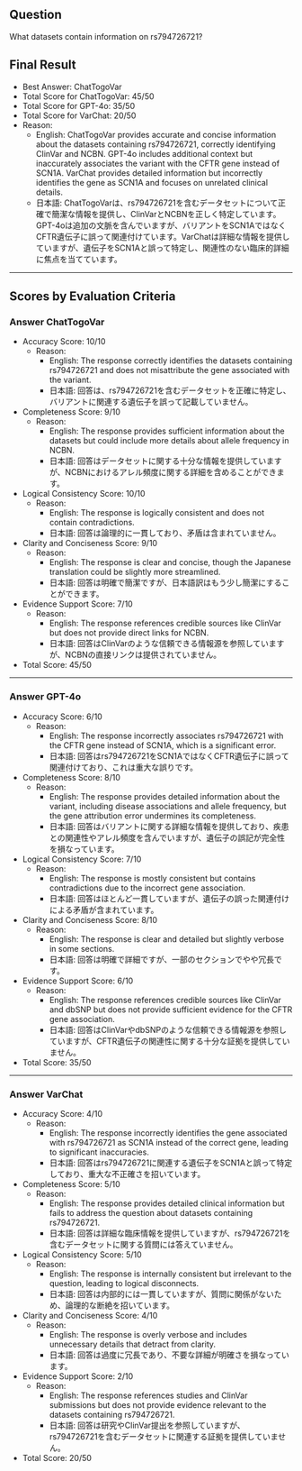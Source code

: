 ## Question

What datasets contain information on rs794726721?

## Final Result

- Best Answer: ChatTogoVar
- Total Score for ChatTogoVar: 45/50
- Total Score for GPT-4o: 35/50
- Total Score for VarChat: 20/50
- Reason:
  - English: ChatTogoVar provides accurate and concise information about the datasets containing rs794726721, correctly identifying ClinVar and NCBN. GPT-4o includes additional context but inaccurately associates the variant with the CFTR gene instead of SCN1A. VarChat provides detailed information but incorrectly identifies the gene as SCN1A and focuses on unrelated clinical details.
  - 日本語: ChatTogoVarは、rs794726721を含むデータセットについて正確で簡潔な情報を提供し、ClinVarとNCBNを正しく特定しています。GPT-4oは追加の文脈を含んでいますが、バリアントをSCN1AではなくCFTR遺伝子に誤って関連付けています。VarChatは詳細な情報を提供していますが、遺伝子をSCN1Aと誤って特定し、関連性のない臨床的詳細に焦点を当てています。

---

## Scores by Evaluation Criteria

### Answer ChatTogoVar
- Accuracy Score: 10/10
  - Reason: 
    - English: The response correctly identifies the datasets containing rs794726721 and does not misattribute the gene associated with the variant.
    - 日本語: 回答は、rs794726721を含むデータセットを正確に特定し、バリアントに関連する遺伝子を誤って記載していません。
- Completeness Score: 9/10
  - Reason: 
    - English: The response provides sufficient information about the datasets but could include more details about allele frequency in NCBN.
    - 日本語: 回答はデータセットに関する十分な情報を提供していますが、NCBNにおけるアレル頻度に関する詳細を含めることができます。
- Logical Consistency Score: 10/10
  - Reason: 
    - English: The response is logically consistent and does not contain contradictions.
    - 日本語: 回答は論理的に一貫しており、矛盾は含まれていません。
- Clarity and Conciseness Score: 9/10
  - Reason: 
    - English: The response is clear and concise, though the Japanese translation could be slightly more streamlined.
    - 日本語: 回答は明確で簡潔ですが、日本語訳はもう少し簡潔にすることができます。
- Evidence Support Score: 7/10
  - Reason: 
    - English: The response references credible sources like ClinVar but does not provide direct links for NCBN.
    - 日本語: 回答はClinVarのような信頼できる情報源を参照していますが、NCBNの直接リンクは提供されていません。
- Total Score: 45/50

---

### Answer GPT-4o
- Accuracy Score: 6/10
  - Reason: 
    - English: The response incorrectly associates rs794726721 with the CFTR gene instead of SCN1A, which is a significant error.
    - 日本語: 回答はrs794726721をSCN1AではなくCFTR遺伝子に誤って関連付けており、これは重大な誤りです。
- Completeness Score: 8/10
  - Reason: 
    - English: The response provides detailed information about the variant, including disease associations and allele frequency, but the gene attribution error undermines its completeness.
    - 日本語: 回答はバリアントに関する詳細な情報を提供しており、疾患との関連性やアレル頻度を含んでいますが、遺伝子の誤記が完全性を損なっています。
- Logical Consistency Score: 7/10
  - Reason: 
    - English: The response is mostly consistent but contains contradictions due to the incorrect gene association.
    - 日本語: 回答はほとんど一貫していますが、遺伝子の誤った関連付けによる矛盾が含まれています。
- Clarity and Conciseness Score: 8/10
  - Reason: 
    - English: The response is clear and detailed but slightly verbose in some sections.
    - 日本語: 回答は明確で詳細ですが、一部のセクションでやや冗長です。
- Evidence Support Score: 6/10
  - Reason: 
    - English: The response references credible sources like ClinVar and dbSNP but does not provide sufficient evidence for the CFTR gene association.
    - 日本語: 回答はClinVarやdbSNPのような信頼できる情報源を参照していますが、CFTR遺伝子の関連性に関する十分な証拠を提供していません。
- Total Score: 35/50

---

### Answer VarChat
- Accuracy Score: 4/10
  - Reason: 
    - English: The response incorrectly identifies the gene associated with rs794726721 as SCN1A instead of the correct gene, leading to significant inaccuracies.
    - 日本語: 回答はrs794726721に関連する遺伝子をSCN1Aと誤って特定しており、重大な不正確さを招いています。
- Completeness Score: 5/10
  - Reason: 
    - English: The response provides detailed clinical information but fails to address the question about datasets containing rs794726721.
    - 日本語: 回答は詳細な臨床情報を提供していますが、rs794726721を含むデータセットに関する質問には答えていません。
- Logical Consistency Score: 5/10
  - Reason: 
    - English: The response is internally consistent but irrelevant to the question, leading to logical disconnects.
    - 日本語: 回答は内部的には一貫していますが、質問に関係がないため、論理的な断絶を招いています。
- Clarity and Conciseness Score: 4/10
  - Reason: 
    - English: The response is overly verbose and includes unnecessary details that detract from clarity.
    - 日本語: 回答は過度に冗長であり、不要な詳細が明確さを損なっています。
- Evidence Support Score: 2/10
  - Reason: 
    - English: The response references studies and ClinVar submissions but does not provide evidence relevant to the datasets containing rs794726721.
    - 日本語: 回答は研究やClinVar提出を参照していますが、rs794726721を含むデータセットに関連する証拠を提供していません。
- Total Score: 20/50